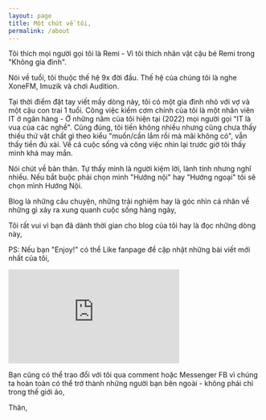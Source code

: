 ```yaml
---
layout: page
title: Một chút về tôi,
permalink: /about
---
```


Tôi thích mọi người gọi tôi là Remi - Vì tôi thích nhân vật cậu bé Remi trong "Không gia đình".

Nói về tuổi, tôi thuộc thế hệ 9x đời đầu. Thế hệ của chúng tôi là nghe XoneFM, Imuzik và chơi Audition.

Tại thời điểm đặt tay viết mấy dòng này, tôi có một gia đình nhỏ với vợ và một cậu con trai 1 tuổi. Công việc kiếm cơm chính của tôi là một nhân viên IT ở ngân hàng - Ở những năm của tôi hiện tại (2022) mọi người gọi "IT là vua của các nghề". Cũng đúng, tôi tiền không nhiều nhưng cũng chưa thấy thiếu thứ vật chất gì theo kiểu "muốn/cần lắm rồi mà mãi không có", vẫn thấy tiền đủ xài. Về cả cuộc sống và công việc nhìn lại trước giờ tôi thấy mình khá may mắn.

Nói chút về bản thân. Tự thấy mình là người kiệm lời, lành tính nhưng nghĩ nhiều. Nếu bắt buộc phải chọn mình "Hướng nội" hay "Hướng ngoại" tôi sẽ chọn mình Hướng Nội.

Blog là những câu chuyện, những trải nghiệm hay là góc nhìn cá nhân về những gì xảy ra xung quanh cuộc sống hàng ngày,

Tôi rất vui vì bạn đã dành thời gian cho blog của tôi hay là đọc những dòng này,

PS: Nếu bạn "Enjoy!" có thể Like fanpage để cập nhật những bài viết mới nhất của tôi,

<iframe src="https://www.facebook.com/plugins/page.php?href=https%3A%2F%2Fwww.facebook.com%2Fremiblog%2Fabout%3Fref%3Dpage_internal&tabs=timeline&width=340&height=187&small_header=false&adapt_container_width=true&hide_cover=false&show_facepile=true&appId=4610405982398409" width="340" height="187" style="border:none;overflow:hidden" scrolling="no" frameborder="0" allowfullscreen="true" allow="autoplay; clipboard-write; encrypted-media; picture-in-picture; web-share"></iframe>

Bạn cũng có thể trao đổi với tôi qua comment hoặc Messenger FB vì chúng ta hoàn toàn có thể trở thành những người bạn bên ngoài - không phải chỉ trong thế giới ảo,

Thân,

